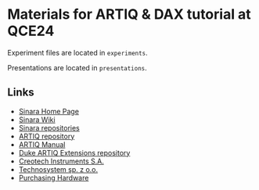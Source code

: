 # Materials for ARTIQ &amp; DAX tutorial at QCE24

Experiment files are located in `experiments`.

Presentations are located in `presentations`.

## Links

- [Sinara Home Page](https://sinara-hw.github.io/)
- [Sinara Wiki](https://github.com/sinara-hw/meta/wiki)
- [Sinara repositories](https://github.com/sinara-hw)
- [ARTIQ repository](https://github.com/m-labs/artiq)
- [ARTIQ Manual](https://m-labs.hk/artiq/manual/)
- [Duke ARTIQ Extensions repository](https://gitlab.com/duke-artiq/dax)
- [Creotech Instruments S.A.](https://creotech.pl/science/)
- [Technosystem sp. z o.o.](https://sinara.technosystem.pl)
- [Purchasing Hardware](https://github.com/sinara-hw/meta/wiki/Purchasing)

